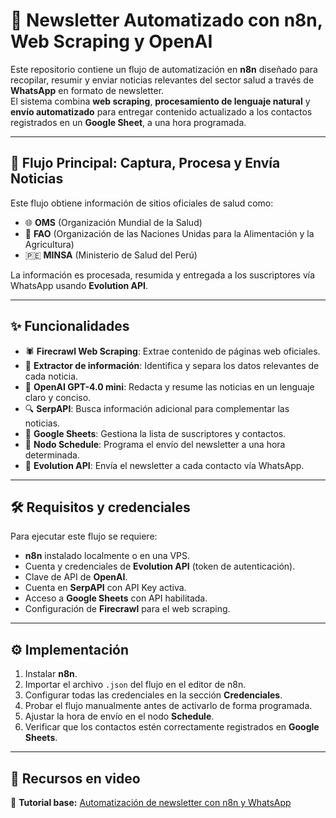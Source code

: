 # 📰 Newsletter Automatizado con n8n, Web Scraping y OpenAI

Este repositorio contiene un flujo de automatización en **n8n** diseñado para recopilar, resumir y enviar noticias relevantes del sector salud a través de **WhatsApp** en formato de newsletter.  
El sistema combina **web scraping**, **procesamiento de lenguaje natural** y **envío automatizado** para entregar contenido actualizado a los contactos registrados en un **Google Sheet**, a una hora programada.

---

## 🔁 Flujo Principal: Captura, Procesa y Envía Noticias

Este flujo obtiene información de sitios oficiales de salud como:

- 🌐 **OMS** (Organización Mundial de la Salud)  
- 🌱 **FAO** (Organización de las Naciones Unidas para la Alimentación y la Agricultura)  
- 🇵🇪 **MINSA** (Ministerio de Salud del Perú)  

La información es procesada, resumida y entregada a los suscriptores vía WhatsApp usando **Evolution API**.

---

## ✨ Funcionalidades

- 🕷 **Firecrawl Web Scraping**: Extrae contenido de páginas web oficiales.  
- 🧾 **Extractor de información**: Identifica y separa los datos relevantes de cada noticia.  
- 🤖 **OpenAI GPT-4.0 mini**: Redacta y resume las noticias en un lenguaje claro y conciso.  
- 🔍 **SerpAPI**: Busca información adicional para complementar las noticias.  
- 📑 **Google Sheets**: Gestiona la lista de suscriptores y contactos.  
- 📅 **Nodo Schedule**: Programa el envío del newsletter a una hora determinada.  
- 📩 **Evolution API**: Envía el newsletter a cada contacto vía WhatsApp.  

---

## 🛠 Requisitos y credenciales

Para ejecutar este flujo se requiere:

- **n8n** instalado localmente o en una VPS.  
- Cuenta y credenciales de **Evolution API** (token de autenticación).  
- Clave de API de **OpenAI**.  
- Cuenta en **SerpAPI** con API Key activa.  
- Acceso a **Google Sheets** con API habilitada.  
- Configuración de **Firecrawl** para el web scraping.  

---

## ⚙️ Implementación

1. Instalar **n8n**.  
2. Importar el archivo `.json` del flujo en el editor de n8n.  
3. Configurar todas las credenciales en la sección **Credenciales**.  
4. Probar el flujo manualmente antes de activarlo de forma programada.  
5. Ajustar la hora de envío en el nodo **Schedule**.  
6. Verificar que los contactos estén correctamente registrados en **Google Sheets**.  

---

## 📎 Recursos en video

🎥 **Tutorial base:** [Automatización de newsletter con n8n y WhatsApp](https://www.youtube.com/watch?v=gCWWvs3EIjc)
